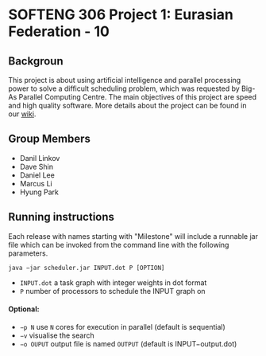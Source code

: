 # SOFTENG 306 Project 1: Eurasian Federation - 10

## Backgroun
This project is about using artificial intelligence and parallel processing power to solve a difficult scheduling problem, which was requested by Big-As Parallel Computing Centre. The main objectives of this project are speed and high quality software. More details about the project can be found in our [wiki](wiki/Home.md).

## Group Members
- Danil Linkov
- Dave Shin
- Daniel Lee
- Marcus Li
- Hyung Park


## Running instructions

Each release with names starting with "Milestone" will include a runnable jar file which can be invoked from the command line with the following parameters.

```
java −jar scheduler.jar INPUT.dot P [OPTION]
```

- `INPUT.dot` a task graph with integer weights in dot format
- `P` number of processors to schedule the INPUT graph on

#### Optional:
- `−p N` use `N` cores for execution in parallel (default is sequential)
- `−v` visualise the search
- `−o OUPUT` output file is named `OUTPUT` (default is INPUT−output.dot)
